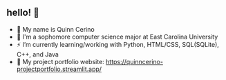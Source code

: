 ## hello! 🫶

- 🌷 My name is Quinn Cerino
- 👾 I'm a sophomore computer science major at East Carolina University
- ⚡️ I’m currently learning/working with Python, HTML/CSS, SQL(SQLite), C++, and Java
- 🎨 My project portfolio website: https://quinncerino-projectportfolio.streamlit.app/
  
